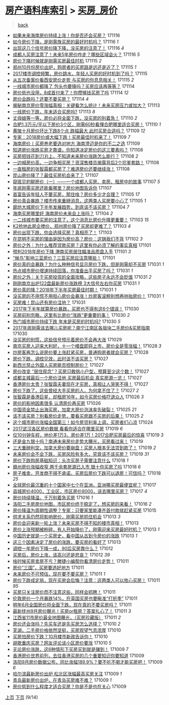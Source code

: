 [房产语料库索引](../../README.md)  > [买房_房价](买房_房价.md)
====
> [back](../README.md)

- [如果未来海南房价持续上涨！你是否还会买房？](http://jkwz.applinzi.com/ittc/7036562044445262865.html#%E5%A6%82%E6%9E%9C%E6%9C%AA%E6%9D%A5%E6%B5%B7%E5%8D%97%E6%88%BF%E4%BB%B7%E6%8C%81%E7%BB%AD%E4%B8%8A%E6%B6%A8%EF%BC%81%E4%BD%A0%E6%98%AF%E5%90%A6%E8%BF%98%E4%BC%9A%E4%B9%B0%E6%88%BF%EF%BC%9F) 171116  
- [如今房价下降，是刚需族买房的最好时机吗？](http://jkwz.applinzi.com/ittc/7036541884023964688.html#%E5%A6%82%E4%BB%8A%E6%88%BF%E4%BB%B7%E4%B8%8B%E9%99%8D%EF%BC%8C%E6%98%AF%E5%88%9A%E9%9C%80%E6%97%8F%E4%B9%B0%E6%88%BF%E7%9A%84%E6%9C%80%E5%A5%BD%E6%97%B6%E6%9C%BA%E5%90%97%EF%BC%9F) 171116 *1* 
- [出现这几个信号房价降下降，没买房的注意了！](http://jkwz.applinzi.com/ittc/7036497951877235729.html#%E5%87%BA%E7%8E%B0%E8%BF%99%E5%87%A0%E4%B8%AA%E4%BF%A1%E5%8F%B7%E6%88%BF%E4%BB%B7%E9%99%8D%E4%B8%8B%E9%99%8D%EF%BC%8C%E6%B2%A1%E4%B9%B0%E6%88%BF%E7%9A%84%E6%B3%A8%E6%84%8F%E4%BA%86%EF%BC%81) 171116 *4* 
- [成都人买房注意了！未来5年房价咋走？哪些区域会火？](http://jkwz.applinzi.com/ittc/7036491232258294800.html#%E6%88%90%E9%83%BD%E4%BA%BA%E4%B9%B0%E6%88%BF%E6%B3%A8%E6%84%8F%E4%BA%86%EF%BC%81%E6%9C%AA%E6%9D%A55%E5%B9%B4%E6%88%BF%E4%BB%B7%E5%92%8B%E8%B5%B0%EF%BC%9F%E5%93%AA%E4%BA%9B%E5%8C%BA%E5%9F%9F%E4%BC%9A%E7%81%AB%EF%BC%9F) 171116 *5* 
- [房价下降时候就是刚需买房最佳时机](http://jkwz.applinzi.com/ittc/7036304080127919120.html#%E6%88%BF%E4%BB%B7%E4%B8%8B%E9%99%8D%E6%97%B6%E5%80%99%E5%B0%B1%E6%98%AF%E5%88%9A%E9%9C%80%E4%B9%B0%E6%88%BF%E6%9C%80%E4%BD%B3%E6%97%B6%E6%9C%BA) 171115 *2* 
- [郑州10月份房价出炉，购房者的买房路是远还是近了？](http://jkwz.applinzi.com/ittc/7036212534053438481.html#%E9%83%91%E5%B7%9E10%E6%9C%88%E4%BB%BD%E6%88%BF%E4%BB%B7%E5%87%BA%E7%82%89%EF%BC%8C%E8%B4%AD%E6%88%BF%E8%80%85%E7%9A%84%E4%B9%B0%E6%88%BF%E8%B7%AF%E6%98%AF%E8%BF%9C%E8%BF%98%E6%98%AF%E8%BF%91%E4%BA%86%EF%BC%9F) 171115 *1* 
- [2017楼市调控频繁，房价跳水，年轻人买房的好时机到了吗？](http://jkwz.applinzi.com/ittc/7036118870933390352.html#2017%E6%A5%BC%E5%B8%82%E8%B0%83%E6%8E%A7%E9%A2%91%E7%B9%81%EF%BC%8C%E6%88%BF%E4%BB%B7%E8%B7%B3%E6%B0%B4%EF%BC%8C%E5%B9%B4%E8%BD%BB%E4%BA%BA%E4%B9%B0%E6%88%BF%E7%9A%84%E5%A5%BD%E6%97%B6%E6%9C%BA%E5%88%B0%E4%BA%86%E5%90%97%EF%BC%9F) 171115  
- [从五次备案价看西安房价走势 与买房的你息息相关！](http://jkwz.applinzi.com/ittc/7035953655914693649.html#%E4%BB%8E%E4%BA%94%E6%AC%A1%E5%A4%87%E6%A1%88%E4%BB%B7%E7%9C%8B%E8%A5%BF%E5%AE%89%E6%88%BF%E4%BB%B7%E8%B5%B0%E5%8A%BF+%E4%B8%8E%E4%B9%B0%E6%88%BF%E7%9A%84%E4%BD%A0%E6%81%AF%E6%81%AF%E7%9B%B8%E5%85%B3%EF%BC%81) 171115 *2* 
- [一线城市房价都降了 包头也要降吗？买房应该再等等？](http://jkwz.applinzi.com/ittc/7035845706760324112.html#%E4%B8%80%E7%BA%BF%E5%9F%8E%E5%B8%82%E6%88%BF%E4%BB%B7%E9%83%BD%E9%99%8D%E4%BA%86+%E5%8C%85%E5%A4%B4%E4%B9%9F%E8%A6%81%E9%99%8D%E5%90%97%EF%BC%9F%E4%B9%B0%E6%88%BF%E5%BA%94%E8%AF%A5%E5%86%8D%E7%AD%89%E7%AD%89%EF%BC%9F) 171114  
- [房价低也没用，8成首付来了！你攒够钱买房了吗](http://jkwz.applinzi.com/ittc/7035772956549055505.html#%E6%88%BF%E4%BB%B7%E4%BD%8E%E4%B9%9F%E6%B2%A1%E7%94%A8%EF%BC%8C8%E6%88%90%E9%A6%96%E4%BB%98%E6%9D%A5%E4%BA%86%EF%BC%81%E4%BD%A0%E6%94%92%E5%A4%9F%E9%92%B1%E4%B9%B0%E6%88%BF%E4%BA%86%E5%90%97) 171114 *12* 
- [房价会跌吗？还要不要买房？](http://jkwz.applinzi.com/ittc/7035764716478137361.html#%E6%88%BF%E4%BB%B7%E4%BC%9A%E8%B7%8C%E5%90%97%EF%BC%9F%E8%BF%98%E8%A6%81%E4%B8%8D%E8%A6%81%E4%B9%B0%E6%88%BF%EF%BC%9F) 171114 *4* 
- [揭秘南京房价零涨幅真相：关键看怎么统计！未来买房压力或加大？](http://jkwz.applinzi.com/ittc/7035464644892820497.html#%E6%8F%AD%E7%A7%98%E5%8D%97%E4%BA%AC%E6%88%BF%E4%BB%B7%E9%9B%B6%E6%B6%A8%E5%B9%85%E7%9C%9F%E7%9B%B8%EF%BC%9A%E5%85%B3%E9%94%AE%E7%9C%8B%E6%80%8E%E4%B9%88%E7%BB%9F%E8%AE%A1%EF%BC%81%E6%9C%AA%E6%9D%A5%E4%B9%B0%E6%88%BF%E5%8E%8B%E5%8A%9B%E6%88%96%E5%8A%A0%E5%A4%A7%EF%BC%9F) 171113  
- [一线房价下跌，年末适合买房吗?](http://jkwz.applinzi.com/ittc/7035395576424825873.html#%E4%B8%80%E7%BA%BF%E6%88%BF%E4%BB%B7%E4%B8%8B%E8%B7%8C%EF%BC%8C%E5%B9%B4%E6%9C%AB%E9%80%82%E5%90%88%E4%B9%B0%E6%88%BF%E5%90%97%3F) 171113 *8* 
- [丈母娘等一等，房价必将全面下跌，没买房的别着急！](http://jkwz.applinzi.com/ittc/7034361605977015313.html#%E4%B8%88%E6%AF%8D%E5%A8%98%E7%AD%89%E4%B8%80%E7%AD%89%EF%BC%8C%E6%88%BF%E4%BB%B7%E5%BF%85%E5%B0%86%E5%85%A8%E9%9D%A2%E4%B8%8B%E8%B7%8C%EF%BC%8C%E6%B2%A1%E4%B9%B0%E6%88%BF%E7%9A%84%E5%88%AB%E7%9D%80%E6%80%A5%EF%BC%81) 171110 *2* 
- [合肥1.3万元/平以下房价3个区，刚需60秒看懂合肥哪里适合买房！](http://jkwz.applinzi.com/ittc/7034318151708312593.html#%E5%90%88%E8%82%A51.3%E4%B8%87%E5%85%83%2F%E5%B9%B3%E4%BB%A5%E4%B8%8B%E6%88%BF%E4%BB%B73%E4%B8%AA%E5%8C%BA%EF%BC%8C%E5%88%9A%E9%9C%8060%E7%A7%92%E7%9C%8B%E6%87%82%E5%90%88%E8%82%A5%E5%93%AA%E9%87%8C%E9%80%82%E5%90%88%E4%B9%B0%E6%88%BF%EF%BC%81) 171110 *1* 
- [黄陂十月房价环比下跌8个点 跌幅最大 此时买房合适吗？](http://jkwz.applinzi.com/ittc/7033976402372723728.html#%E9%BB%84%E9%99%82%E5%8D%81%E6%9C%88%E6%88%BF%E4%BB%B7%E7%8E%AF%E6%AF%94%E4%B8%8B%E8%B7%8C8%E4%B8%AA%E7%82%B9+%E8%B7%8C%E5%B9%85%E6%9C%80%E5%A4%A7+%E6%AD%A4%E6%97%B6%E4%B9%B0%E6%88%BF%E5%90%88%E9%80%82%E5%90%97%EF%BC%9F) 171109 *12* 
- [专家：2018房价或大幅下跌！买房最佳时机来了！](http://jkwz.applinzi.com/ittc/7033894964491191312.html#%E4%B8%93%E5%AE%B6%EF%BC%9A2018%E6%88%BF%E4%BB%B7%E6%88%96%E5%A4%A7%E5%B9%85%E4%B8%8B%E8%B7%8C%EF%BC%81%E4%B9%B0%E6%88%BF%E6%9C%80%E4%BD%B3%E6%97%B6%E6%9C%BA%E6%9D%A5%E4%BA%86%EF%BC%81) 171109 *7* 
- [海南房价丨买房养老要选对地方 海南澄迈是你的不二之选](http://jkwz.applinzi.com/ittc/7033868891070137360.html#%E6%B5%B7%E5%8D%97%E6%88%BF%E4%BB%B7%E4%B8%A8%E4%B9%B0%E6%88%BF%E5%85%BB%E8%80%81%E8%A6%81%E9%80%89%E5%AF%B9%E5%9C%B0%E6%96%B9+%E6%B5%B7%E5%8D%97%E6%BE%84%E8%BF%88%E6%98%AF%E4%BD%A0%E7%9A%84%E4%B8%8D%E4%BA%8C%E4%B9%8B%E9%80%89) 171109  
- [知道房价涨跌买房才靠谱，你知道决定房价的这三要素吗？](http://jkwz.applinzi.com/ittc/7033676843255858192.html#%E7%9F%A5%E9%81%93%E6%88%BF%E4%BB%B7%E6%B6%A8%E8%B7%8C%E4%B9%B0%E6%88%BF%E6%89%8D%E9%9D%A0%E8%B0%B1%EF%BC%8C%E4%BD%A0%E7%9F%A5%E9%81%93%E5%86%B3%E5%AE%9A%E6%88%BF%E4%BB%B7%E7%9A%84%E8%BF%99%E4%B8%89%E8%A6%81%E7%B4%A0%E5%90%97%EF%BC%9F) 171108  
- [买房把钱花到刀刃上，不知道未来房价涨跌怎么能行？](http://jkwz.applinzi.com/ittc/7033676843385881617.html#%E4%B9%B0%E6%88%BF%E6%8A%8A%E9%92%B1%E8%8A%B1%E5%88%B0%E5%88%80%E5%88%83%E4%B8%8A%EF%BC%8C%E4%B8%8D%E7%9F%A5%E9%81%93%E6%9C%AA%E6%9D%A5%E6%88%BF%E4%BB%B7%E6%B6%A8%E8%B7%8C%E6%80%8E%E4%B9%88%E8%83%BD%E8%A1%8C%EF%BC%9F) 171108 *2* 
- [一边喊房价高，一边争相买房？资深售楼员揭露背后2个坑爹套路！](http://jkwz.applinzi.com/ittc/7033519335170114577.html#%E4%B8%80%E8%BE%B9%E5%96%8A%E6%88%BF%E4%BB%B7%E9%AB%98%EF%BC%8C%E4%B8%80%E8%BE%B9%E4%BA%89%E7%9B%B8%E4%B9%B0%E6%88%BF%EF%BC%9F%E8%B5%84%E6%B7%B1%E5%94%AE%E6%A5%BC%E5%91%98%E6%8F%AD%E9%9C%B2%E8%83%8C%E5%90%8E2%E4%B8%AA%E5%9D%91%E7%88%B9%E5%A5%97%E8%B7%AF%EF%BC%81) 171108  
- [一直租房的张智霖都买房了？难道房价还要继续涨！](http://jkwz.applinzi.com/ittc/7030624552181302288.html#%E4%B8%80%E7%9B%B4%E7%A7%9F%E6%88%BF%E7%9A%84%E5%BC%A0%E6%99%BA%E9%9C%96%E9%83%BD%E4%B9%B0%E6%88%BF%E4%BA%86%EF%BC%9F%E9%9A%BE%E9%81%93%E6%88%BF%E4%BB%B7%E8%BF%98%E8%A6%81%E7%BB%A7%E7%BB%AD%E6%B6%A8%EF%BC%81) 171108  
- [昆山房价降了？最佳买房机会来了？](http://jkwz.applinzi.com/ittc/7033329961929278481.html#%E6%98%86%E5%B1%B1%E6%88%BF%E4%BB%B7%E9%99%8D%E4%BA%86%EF%BC%9F%E6%9C%80%E4%BD%B3%E4%B9%B0%E6%88%BF%E6%9C%BA%E4%BC%9A%E6%9D%A5%E4%BA%86%EF%BC%9F) 171107  
- [窥斑见豹聊房价（一）——一个成都人买房、卖房、租房中的故事](http://jkwz.applinzi.com/ittc/7033245982404379664.html#%E7%AA%A5%E6%96%91%E8%A7%81%E8%B1%B9%E8%81%8A%E6%88%BF%E4%BB%B7%EF%BC%88%E4%B8%80%EF%BC%89%E2%80%94%E2%80%94%E4%B8%80%E4%B8%AA%E6%88%90%E9%83%BD%E4%BA%BA%E4%B9%B0%E6%88%BF%E3%80%81%E5%8D%96%E6%88%BF%E3%80%81%E7%A7%9F%E6%88%BF%E4%B8%AD%E7%9A%84%E6%95%85%E4%BA%8B) 171107 *5* 
- [年底刚需买房还能看哪里？房价地图告诉你](http://jkwz.applinzi.com/ittc/7033230653460579344.html#%E5%B9%B4%E5%BA%95%E5%88%9A%E9%9C%80%E4%B9%B0%E6%88%BF%E8%BF%98%E8%83%BD%E7%9C%8B%E5%93%AA%E9%87%8C%EF%BC%9F%E6%88%BF%E4%BB%B7%E5%9C%B0%E5%9B%BE%E5%91%8A%E8%AF%89%E4%BD%A0) 171107  
- [首富告诉年轻人不要买房，那住啥？房价多少才合理？](http://jkwz.applinzi.com/ittc/7032497205225718800.html#%E9%A6%96%E5%AF%8C%E5%91%8A%E8%AF%89%E5%B9%B4%E8%BD%BB%E4%BA%BA%E4%B8%8D%E8%A6%81%E4%B9%B0%E6%88%BF%EF%BC%8C%E9%82%A3%E4%BD%8F%E5%95%A5%EF%BC%9F%E6%88%BF%E4%BB%B7%E5%A4%9A%E5%B0%91%E6%89%8D%E5%90%88%E7%90%86%EF%BC%9F) 171105 *17* 
- [房价真会暴跌？楼市传来重磅消息，这两类人买房要小心了](http://jkwz.applinzi.com/ittc/7032430206827103249.html#%E6%88%BF%E4%BB%B7%E7%9C%9F%E4%BC%9A%E6%9A%B4%E8%B7%8C%EF%BC%9F%E6%A5%BC%E5%B8%82%E4%BC%A0%E6%9D%A5%E9%87%8D%E7%A3%85%E6%B6%88%E6%81%AF%EF%BC%8C%E8%BF%99%E4%B8%A4%E7%B1%BB%E4%BA%BA%E4%B9%B0%E6%88%BF%E8%A6%81%E5%B0%8F%E5%BF%83%E4%BA%86) 171105 *1* 
- [廊坊大城房价下半年发展趋势，到底该不该买房？](http://jkwz.applinzi.com/ittc/7032219348364690449.html#%E5%BB%8A%E5%9D%8A%E5%A4%A7%E5%9F%8E%E6%88%BF%E4%BB%B7%E4%B8%8B%E5%8D%8A%E5%B9%B4%E5%8F%91%E5%B1%95%E8%B6%8B%E5%8A%BF%EF%BC%8C%E5%88%B0%E5%BA%95%E8%AF%A5%E4%B8%8D%E8%AF%A5%E4%B9%B0%E6%88%BF%EF%BC%9F) 171104 *7* 
- [海南买房哪里好 海南房价未来会上涨吗？](http://jkwz.applinzi.com/ittc/7032143845444289553.html#%E6%B5%B7%E5%8D%97%E4%B9%B0%E6%88%BF%E5%93%AA%E9%87%8C%E5%A5%BD+%E6%B5%B7%E5%8D%97%E6%88%BF%E4%BB%B7%E6%9C%AA%E6%9D%A5%E4%BC%9A%E4%B8%8A%E6%B6%A8%E5%90%97%EF%BC%9F) 171104 *2* 
- [一二线城市要买房的注意了，这个消息比房价升降更重要！](http://jkwz.applinzi.com/ittc/7031841899026056209.html#%E4%B8%80%E4%BA%8C%E7%BA%BF%E5%9F%8E%E5%B8%82%E8%A6%81%E4%B9%B0%E6%88%BF%E7%9A%84%E6%B3%A8%E6%84%8F%E4%BA%86%EF%BC%8C%E8%BF%99%E4%B8%AA%E6%B6%88%E6%81%AF%E6%AF%94%E6%88%BF%E4%BB%B7%E5%8D%87%E9%99%8D%E6%9B%B4%E9%87%8D%E8%A6%81%EF%BC%81) 171103 *15* 
- [K2抢地此房企搅价，郑州房价降了买房却更难了？](http://jkwz.applinzi.com/ittc/7031828735857263632.html#K2%E6%8A%A2%E5%9C%B0%E6%AD%A4%E6%88%BF%E4%BC%81%E6%90%85%E4%BB%B7%EF%BC%8C%E9%83%91%E5%B7%9E%E6%88%BF%E4%BB%B7%E9%99%8D%E4%BA%86%E4%B9%B0%E6%88%BF%E5%8D%B4%E6%9B%B4%E9%9A%BE%E4%BA%86%EF%BC%9F) 171103 *4* 
- [房价出现下跌，你会选择买房？真相亮了！](http://jkwz.applinzi.com/ittc/7031781210953614352.html#%E6%88%BF%E4%BB%B7%E5%87%BA%E7%8E%B0%E4%B8%8B%E8%B7%8C%EF%BC%8C%E4%BD%A0%E4%BC%9A%E9%80%89%E6%8B%A9%E4%B9%B0%E6%88%BF%EF%BC%9F%E7%9C%9F%E7%9B%B8%E4%BA%AE%E4%BA%86%EF%BC%81) 171103  
- [在昆明不买房的理由是因为房价高？房价：这锅我们不背](http://jkwz.applinzi.com/ittc/7031346170750845968.html#%E5%9C%A8%E6%98%86%E6%98%8E%E4%B8%8D%E4%B9%B0%E6%88%BF%E7%9A%84%E7%90%86%E7%94%B1%E6%98%AF%E5%9B%A0%E4%B8%BA%E6%88%BF%E4%BB%B7%E9%AB%98%EF%BC%9F%E6%88%BF%E4%BB%B7%EF%BC%9A%E8%BF%99%E9%94%85%E6%88%91%E4%BB%AC%E4%B8%8D%E8%83%8C) 171102 *3* 
- [房价之外｜为什么推荐贷款买房？这里有你必须了解的事实真相](http://jkwz.applinzi.com/ittc/7031007516085978129.html#%E6%88%BF%E4%BB%B7%E4%B9%8B%E5%A4%96%EF%BD%9C%E4%B8%BA%E4%BB%80%E4%B9%88%E6%8E%A8%E8%8D%90%E8%B4%B7%E6%AC%BE%E4%B9%B0%E6%88%BF%EF%BC%9F%E8%BF%99%E9%87%8C%E6%9C%89%E4%BD%A0%E5%BF%85%E9%A1%BB%E4%BA%86%E8%A7%A3%E7%9A%84%E4%BA%8B%E5%AE%9E%E7%9C%9F%E7%9B%B8) 171101  
- [预判2018年房价下降 渭南买房居住瞄准品质盘入手](http://jkwz.applinzi.com/ittc/7030967277736952849.html#%E9%A2%84%E5%88%A42018%E5%B9%B4%E6%88%BF%E4%BB%B7%E4%B8%8B%E9%99%8D+%E6%B8%AD%E5%8D%97%E4%B9%B0%E6%88%BF%E5%B1%85%E4%BD%8F%E7%9E%84%E5%87%86%E5%93%81%E8%B4%A8%E7%9B%98%E5%85%A5%E6%89%8B) 171101 *3* 
- [“候鸟”影响三亚房价？三亚买房应注意哪些！](http://jkwz.applinzi.com/ittc/7030946150046237712.html#%E2%80%9C%E5%80%99%E9%B8%9F%E2%80%9D%E5%BD%B1%E5%93%8D%E4%B8%89%E4%BA%9A%E6%88%BF%E4%BB%B7%EF%BC%9F%E4%B8%89%E4%BA%9A%E4%B9%B0%E6%88%BF%E5%BA%94%E6%B3%A8%E6%84%8F%E5%93%AA%E4%BA%9B%EF%BC%81) 171101  
- [房价真的会暴跌？为什么种种信号显示房价下跌，但是刚需却不买房](http://jkwz.applinzi.com/ittc/7030658979359884305.html#%E6%88%BF%E4%BB%B7%E7%9C%9F%E7%9A%84%E4%BC%9A%E6%9A%B4%E8%B7%8C%EF%BC%9F%E4%B8%BA%E4%BB%80%E4%B9%88%E7%A7%8D%E7%A7%8D%E4%BF%A1%E5%8F%B7%E6%98%BE%E7%A4%BA%E6%88%BF%E4%BB%B7%E4%B8%8B%E8%B7%8C%EF%BC%8C%E4%BD%86%E6%98%AF%E5%88%9A%E9%9C%80%E5%8D%B4%E4%B8%8D%E4%B9%B0%E6%88%BF) 171031 *1* 
- [热点城市房价增速持续回落，你准备出手买房了吗？](http://jkwz.applinzi.com/ittc/7030638983934116881.html#%E7%83%AD%E7%82%B9%E5%9F%8E%E5%B8%82%E6%88%BF%E4%BB%B7%E5%A2%9E%E9%80%9F%E6%8C%81%E7%BB%AD%E5%9B%9E%E8%90%BD%EF%BC%8C%E4%BD%A0%E5%87%86%E5%A4%87%E5%87%BA%E6%89%8B%E4%B9%B0%E6%88%BF%E4%BA%86%E5%90%97%EF%BC%9F) 171031 *1* 
- [房价之外｜关于买房投资的全面攻略，这些房子永远不会贬值](http://jkwz.applinzi.com/ittc/7030631156817593360.html#%E6%88%BF%E4%BB%B7%E4%B9%8B%E5%A4%96%EF%BD%9C%E5%85%B3%E4%BA%8E%E4%B9%B0%E6%88%BF%E6%8A%95%E8%B5%84%E7%9A%84%E5%85%A8%E9%9D%A2%E6%94%BB%E7%95%A5%EF%BC%8C%E8%BF%99%E4%BA%9B%E6%88%BF%E5%AD%90%E6%B0%B8%E8%BF%9C%E4%B8%8D%E4%BC%9A%E8%B4%AC%E5%80%BC) 171031 *2* 
- [刚刚南京出炉122盘最新房价涨跌榜 3大信号左右你买房](http://jkwz.applinzi.com/ittc/7030627173629690897.html#%E5%88%9A%E5%88%9A%E5%8D%97%E4%BA%AC%E5%87%BA%E7%82%89122%E7%9B%98%E6%9C%80%E6%96%B0%E6%88%BF%E4%BB%B7%E6%B6%A8%E8%B7%8C%E6%A6%9C+3%E5%A4%A7%E4%BF%A1%E5%8F%B7%E5%B7%A6%E5%8F%B3%E4%BD%A0%E4%B9%B0%E6%88%BF) 171031 *1* 
- [房价真的降？2018年下半年买房最佳时期！](http://jkwz.applinzi.com/ittc/7030615774274782225.html#%E6%88%BF%E4%BB%B7%E7%9C%9F%E7%9A%84%E9%99%8D%EF%BC%9F2018%E5%B9%B4%E4%B8%8B%E5%8D%8A%E5%B9%B4%E4%B9%B0%E6%88%BF%E6%9C%80%E4%BD%B3%E6%97%B6%E6%9C%9F%EF%BC%81) 171031 *1* 
- [没买房的不用慌不用担心房价会暴涨！炒房客滚粗别想再哄抬房价！](http://jkwz.applinzi.com/ittc/7030524612016866321.html#%E6%B2%A1%E4%B9%B0%E6%88%BF%E7%9A%84%E4%B8%8D%E7%94%A8%E6%85%8C%E4%B8%8D%E7%94%A8%E6%8B%85%E5%BF%83%E6%88%BF%E4%BB%B7%E4%BC%9A%E6%9A%B4%E6%B6%A8%EF%BC%81%E7%82%92%E6%88%BF%E5%AE%A2%E6%BB%9A%E7%B2%97%E5%88%AB%E6%83%B3%E5%86%8D%E5%93%84%E6%8A%AC%E6%88%BF%E4%BB%B7%EF%BC%81) 171031 *1* 
- [买房难！昆山还有房价洼地？](http://jkwz.applinzi.com/ittc/7030493923791864848.html#%E4%B9%B0%E6%88%BF%E9%9A%BE%EF%BC%81%E6%98%86%E5%B1%B1%E8%BF%98%E6%9C%89%E6%88%BF%E4%BB%B7%E6%B4%BC%E5%9C%B0%EF%BC%9F) 171031  
- [2017年下半年就算房价暴跌，买房也不得有这6个错误！](http://jkwz.applinzi.com/ittc/7030317655213474832.html#2017%E5%B9%B4%E4%B8%8B%E5%8D%8A%E5%B9%B4%E5%B0%B1%E7%AE%97%E6%88%BF%E4%BB%B7%E6%9A%B4%E8%B7%8C%EF%BC%8C%E4%B9%B0%E6%88%BF%E4%B9%9F%E4%B8%8D%E5%BE%97%E6%9C%89%E8%BF%996%E4%B8%AA%E9%94%99%E8%AF%AF%EF%BC%81) 171030  
- [买房前别忽略，这里有比房价“涨跌”更重要的事！](http://jkwz.applinzi.com/ittc/7030227895660839953.html#%E4%B9%B0%E6%88%BF%E5%89%8D%E5%88%AB%E5%BF%BD%E7%95%A5%EF%BC%8C%E8%BF%99%E9%87%8C%E6%9C%89%E6%AF%94%E6%88%BF%E4%BB%B7%E2%80%9C%E6%B6%A8%E8%B7%8C%E2%80%9D%E6%9B%B4%E9%87%8D%E8%A6%81%E7%9A%84%E4%BA%8B%EF%BC%81) 171030 *2* 
- [热门城市房价持续下跌 年末是买房的时机吗?](http://jkwz.applinzi.com/ittc/7030202420037157904.html#%E7%83%AD%E9%97%A8%E5%9F%8E%E5%B8%82%E6%88%BF%E4%BB%B7%E6%8C%81%E7%BB%AD%E4%B8%8B%E8%B7%8C+%E5%B9%B4%E6%9C%AB%E6%98%AF%E4%B9%B0%E6%88%BF%E7%9A%84%E6%97%B6%E6%9C%BA%E5%90%97%3F) 171030 *5* 
- [2017年底刚需该去哪儿买房呢？南宁江南区各版块二手房价&amp;买房指南](http://jkwz.applinzi.com/ittc/7030178435983475728.html#2017%E5%B9%B4%E5%BA%95%E5%88%9A%E9%9C%80%E8%AF%A5%E5%8E%BB%E5%93%AA%E5%84%BF%E4%B9%B0%E6%88%BF%E5%91%A2%EF%BC%9F%E5%8D%97%E5%AE%81%E6%B1%9F%E5%8D%97%E5%8C%BA%E5%90%84%E7%89%88%E5%9D%97%E4%BA%8C%E6%89%8B%E6%88%BF%E4%BB%B7%26amp%3B%E4%B9%B0%E6%88%BF%E6%8C%87%E5%8D%97) 171030  
- [没买房的别慌，这些信号预示着房价不会再大涨](http://jkwz.applinzi.com/ittc/7029909019018396688.html#%E6%B2%A1%E4%B9%B0%E6%88%BF%E7%9A%84%E5%88%AB%E6%85%8C%EF%BC%8C%E8%BF%99%E4%BA%9B%E4%BF%A1%E5%8F%B7%E9%A2%84%E7%A4%BA%E7%9D%80%E6%88%BF%E4%BB%B7%E4%B8%8D%E4%BC%9A%E5%86%8D%E5%A4%A7%E6%B6%A8) 171029  
- [南京买房人迎来大利好，十一个楼盘即将上市，房价全是零涨幅！](http://jkwz.applinzi.com/ittc/7029179431921386513.html#%E5%8D%97%E4%BA%AC%E4%B9%B0%E6%88%BF%E4%BA%BA%E8%BF%8E%E6%9D%A5%E5%A4%A7%E5%88%A9%E5%A5%BD%EF%BC%8C%E5%8D%81%E4%B8%80%E4%B8%AA%E6%A5%BC%E7%9B%98%E5%8D%B3%E5%B0%86%E4%B8%8A%E5%B8%82%EF%BC%8C%E6%88%BF%E4%BB%B7%E5%85%A8%E6%98%AF%E9%9B%B6%E6%B6%A8%E5%B9%85%EF%BC%81) 171028 *3* 
- [炒房客再怎么说房价要上涨赶紧买房，普通购房者就会买房？](http://jkwz.applinzi.com/ittc/7029458470816973840.html#%E7%82%92%E6%88%BF%E5%AE%A2%E5%86%8D%E6%80%8E%E4%B9%88%E8%AF%B4%E6%88%BF%E4%BB%B7%E8%A6%81%E4%B8%8A%E6%B6%A8%E8%B5%B6%E7%B4%A7%E4%B9%B0%E6%88%BF%EF%BC%8C%E6%99%AE%E9%80%9A%E8%B4%AD%E6%88%BF%E8%80%85%E5%B0%B1%E4%BC%9A%E4%B9%B0%E6%88%BF%EF%BC%9F) 171028  
- [房价下跌，调控见效，此时该不该买房？](http://jkwz.applinzi.com/ittc/7027038985455666192.html#%E6%88%BF%E4%BB%B7%E4%B8%8B%E8%B7%8C%EF%BC%8C%E8%B0%83%E6%8E%A7%E8%A7%81%E6%95%88%EF%BC%8C%E6%AD%A4%E6%97%B6%E8%AF%A5%E4%B8%8D%E8%AF%A5%E4%B9%B0%E6%88%BF%EF%BC%9F) 171027  
- [新西兰禁止外国人买房能否控制房价？](http://jkwz.applinzi.com/ittc/7029088401263952913.html#%E6%96%B0%E8%A5%BF%E5%85%B0%E7%A6%81%E6%AD%A2%E5%A4%96%E5%9B%BD%E4%BA%BA%E4%B9%B0%E6%88%BF%E8%83%BD%E5%90%A6%E6%8E%A7%E5%88%B6%E6%88%BF%E4%BB%B7%EF%BC%9F) 171027  
- [房价改变 “居住观念”？买房只敢挑小户型，预算至少这个数！](http://jkwz.applinzi.com/ittc/7029086522228343825.html#%E6%88%BF%E4%BB%B7%E6%94%B9%E5%8F%98+%E2%80%9C%E5%B1%85%E4%BD%8F%E8%A7%82%E5%BF%B5%E2%80%9D%EF%BC%9F%E4%B9%B0%E6%88%BF%E5%8F%AA%E6%95%A2%E6%8C%91%E5%B0%8F%E6%88%B7%E5%9E%8B%EF%BC%8C%E9%A2%84%E7%AE%97%E8%87%B3%E5%B0%91%E8%BF%99%E4%B8%AA%E6%95%B0%EF%BC%81) 171027  
- [成都主城最后一个房价洼地 买房最后机会 真实房源一览！](http://jkwz.applinzi.com/ittc/7029086085660017681.html#%E6%88%90%E9%83%BD%E4%B8%BB%E5%9F%8E%E6%9C%80%E5%90%8E%E4%B8%80%E4%B8%AA%E6%88%BF%E4%BB%B7%E6%B4%BC%E5%9C%B0+%E4%B9%B0%E6%88%BF%E6%9C%80%E5%90%8E%E6%9C%BA%E4%BC%9A+%E7%9C%9F%E5%AE%9E%E6%88%BF%E6%BA%90%E4%B8%80%E8%A7%88%EF%BC%81) 171027  
- [香港房价太贵？张智霖夫妻现在才买房，真相让人哭笑不得！](http://jkwz.applinzi.com/ittc/7028835743705859088.html#%E9%A6%99%E6%B8%AF%E6%88%BF%E4%BB%B7%E5%A4%AA%E8%B4%B5%EF%BC%9F%E5%BC%A0%E6%99%BA%E9%9C%96%E5%A4%AB%E5%A6%BB%E7%8E%B0%E5%9C%A8%E6%89%8D%E4%B9%B0%E6%88%BF%EF%BC%8C%E7%9C%9F%E7%9B%B8%E8%AE%A9%E4%BA%BA%E5%93%AD%E7%AC%91%E4%B8%8D%E5%BE%97%EF%BC%81) 171027  
- [房价下跌了，这些曾经大手买房的人，为何拿不住了？](http://jkwz.applinzi.com/ittc/7029029074247353360.html#%E6%88%BF%E4%BB%B7%E4%B8%8B%E8%B7%8C%E4%BA%86%EF%BC%8C%E8%BF%99%E4%BA%9B%E6%9B%BE%E7%BB%8F%E5%A4%A7%E6%89%8B%E4%B9%B0%E6%88%BF%E7%9A%84%E4%BA%BA%EF%BC%8C%E4%B8%BA%E4%BD%95%E6%8B%BF%E4%B8%8D%E4%BD%8F%E4%BA%86%EF%BC%9F) 171027 *2* 
- [张智霖是香港巨星，却租房16年，如今买房价格吓退众人](http://jkwz.applinzi.com/ittc/7028838147276932112.html#%E5%BC%A0%E6%99%BA%E9%9C%96%E6%98%AF%E9%A6%99%E6%B8%AF%E5%B7%A8%E6%98%9F%EF%BC%8C%E5%8D%B4%E7%A7%9F%E6%88%BF16%E5%B9%B4%EF%BC%8C%E5%A6%82%E4%BB%8A%E4%B9%B0%E6%88%BF%E4%BB%B7%E6%A0%BC%E5%90%93%E9%80%80%E4%BC%97%E4%BA%BA) 171026 *3* 
- [房价的影响因素很多 认清房价再买房](http://jkwz.applinzi.com/ittc/7028677009721541648.html#%E6%88%BF%E4%BB%B7%E7%9A%84%E5%BD%B1%E5%93%8D%E5%9B%A0%E7%B4%A0%E5%BE%88%E5%A4%9A+%E8%AE%A4%E6%B8%85%E6%88%BF%E4%BB%B7%E5%86%8D%E4%B9%B0%E6%88%BF) 171026  
- [中国资金禁止出海买房，加拿大房价泡沫率先破裂！](http://jkwz.applinzi.com/ittc/7028477374688134160.html#%E4%B8%AD%E5%9B%BD%E8%B5%84%E9%87%91%E7%A6%81%E6%AD%A2%E5%87%BA%E6%B5%B7%E4%B9%B0%E6%88%BF%EF%BC%8C%E5%8A%A0%E6%8B%BF%E5%A4%A7%E6%88%BF%E4%BB%B7%E6%B3%A1%E6%B2%AB%E7%8E%87%E5%85%88%E7%A0%B4%E8%A3%82%EF%BC%81) 171025 *21* 
- [该不该买房？别看房价走势，要看买房跟不买房的后果！](http://jkwz.applinzi.com/ittc/7028396985349047313.html#%E8%AF%A5%E4%B8%8D%E8%AF%A5%E4%B9%B0%E6%88%BF%EF%BC%9F%E5%88%AB%E7%9C%8B%E6%88%BF%E4%BB%B7%E8%B5%B0%E5%8A%BF%EF%BC%8C%E8%A6%81%E7%9C%8B%E4%B9%B0%E6%88%BF%E8%B7%9F%E4%B8%8D%E4%B9%B0%E6%88%BF%E7%9A%84%E5%90%8E%E6%9E%9C%EF%BC%81) 171025 *2* 
- [这个城市房价涨幅全国第三！如今房贷利率上调，买房者们心凉](http://jkwz.applinzi.com/ittc/7028065120100549649.html#%E8%BF%99%E4%B8%AA%E5%9F%8E%E5%B8%82%E6%88%BF%E4%BB%B7%E6%B6%A8%E5%B9%85%E5%85%A8%E5%9B%BD%E7%AC%AC%E4%B8%89%EF%BC%81%E5%A6%82%E4%BB%8A%E6%88%BF%E8%B4%B7%E5%88%A9%E7%8E%87%E4%B8%8A%E8%B0%83%EF%BC%8C%E4%B9%B0%E6%88%BF%E8%80%85%E4%BB%AC%E5%BF%83%E5%87%89) 171024  
- [2017武汉各区房价数据 看看你适合在哪里买房](http://jkwz.applinzi.com/ittc/7026261309887349777.html#2017%E6%AD%A6%E6%B1%89%E5%90%84%E5%8C%BA%E6%88%BF%E4%BB%B7%E6%95%B0%E6%8D%AE+%E7%9C%8B%E7%9C%8B%E4%BD%A0%E9%80%82%E5%90%88%E5%9C%A8%E5%93%AA%E9%87%8C%E4%B9%B0%E6%88%BF) 171019 *6* 
- [仅10分钟车程，地价差1万3，房价差1万！2017合肥买房最后的惊喜](http://jkwz.applinzi.com/ittc/7026257150475764752.html#%E4%BB%8510%E5%88%86%E9%92%9F%E8%BD%A6%E7%A8%8B%EF%BC%8C%E5%9C%B0%E4%BB%B7%E5%B7%AE1%E4%B8%873%EF%BC%8C%E6%88%BF%E4%BB%B7%E5%B7%AE1%E4%B8%87%EF%BC%812017%E5%90%88%E8%82%A5%E4%B9%B0%E6%88%BF%E6%9C%80%E5%90%8E%E7%9A%84%E6%83%8A%E5%96%9C) 171019 *3* 
- [还是金九银十吗？南通未来房价走势大曝光，买房看过来！](http://jkwz.applinzi.com/ittc/7026175818747872272.html#%E8%BF%98%E6%98%AF%E9%87%91%E4%B9%9D%E9%93%B6%E5%8D%81%E5%90%97%EF%BC%9F%E5%8D%97%E9%80%9A%E6%9C%AA%E6%9D%A5%E6%88%BF%E4%BB%B7%E8%B5%B0%E5%8A%BF%E5%A4%A7%E6%9B%9D%E5%85%89%EF%BC%8C%E4%B9%B0%E6%88%BF%E7%9C%8B%E8%BF%87%E6%9D%A5%EF%BC%81) 171019  
- [三大重磅利空，加拿大房价要崩盘！买房人根本无法贷到款了！](http://jkwz.applinzi.com/ittc/7026142545116136465.html#%E4%B8%89%E5%A4%A7%E9%87%8D%E7%A3%85%E5%88%A9%E7%A9%BA%EF%BC%8C%E5%8A%A0%E6%8B%BF%E5%A4%A7%E6%88%BF%E4%BB%B7%E8%A6%81%E5%B4%A9%E7%9B%98%EF%BC%81%E4%B9%B0%E6%88%BF%E4%BA%BA%E6%A0%B9%E6%9C%AC%E6%97%A0%E6%B3%95%E8%B4%B7%E5%88%B0%E6%AC%BE%E4%BA%86%EF%BC%81) 171019 *2* 
- [未来房价会不会下跌，买房风险有多大，究竟该不该买房？](http://jkwz.applinzi.com/ittc/7025773608511734800.html#%E6%9C%AA%E6%9D%A5%E6%88%BF%E4%BB%B7%E4%BC%9A%E4%B8%8D%E4%BC%9A%E4%B8%8B%E8%B7%8C%EF%BC%8C%E4%B9%B0%E6%88%BF%E9%A3%8E%E9%99%A9%E6%9C%89%E5%A4%9A%E5%A4%A7%EF%BC%8C%E7%A9%B6%E7%AB%9F%E8%AF%A5%E4%B8%8D%E8%AF%A5%E4%B9%B0%E6%88%BF%EF%BC%9F) 171019 *31* 
- [房价下跌购房基础知识：头次买房子需要注意什么](http://jkwz.applinzi.com/ittc/7025908240452420624.html#%E6%88%BF%E4%BB%B7%E4%B8%8B%E8%B7%8C%E8%B4%AD%E6%88%BF%E5%9F%BA%E7%A1%80%E7%9F%A5%E8%AF%86%EF%BC%9A%E5%A4%B4%E6%AC%A1%E4%B9%B0%E6%88%BF%E5%AD%90%E9%9C%80%E8%A6%81%E6%B3%A8%E6%84%8F%E4%BB%80%E4%B9%88) 171018 *1* 
- [赣州房价涨幅收窄 两千余套房源已入市 银十你买房了吗](http://jkwz.applinzi.com/ittc/7025717233509205008.html#%E8%B5%A3%E5%B7%9E%E6%88%BF%E4%BB%B7%E6%B6%A8%E5%B9%85%E6%94%B6%E7%AA%84+%E4%B8%A4%E5%8D%83%E4%BD%99%E5%A5%97%E6%88%BF%E6%BA%90%E5%B7%B2%E5%85%A5%E5%B8%82+%E9%93%B6%E5%8D%81%E4%BD%A0%E4%B9%B0%E6%88%BF%E4%BA%86%E5%90%97) 171018 *6* 
- [房子难卖，开发商不得不承诺，买房后房价下跌可以退房！可信吗？](http://jkwz.applinzi.com/ittc/7025335944763409425.html#%E6%88%BF%E5%AD%90%E9%9A%BE%E5%8D%96%EF%BC%8C%E5%BC%80%E5%8F%91%E5%95%86%E4%B8%8D%E5%BE%97%E4%B8%8D%E6%89%BF%E8%AF%BA%EF%BC%8C%E4%B9%B0%E6%88%BF%E5%90%8E%E6%88%BF%E4%BB%B7%E4%B8%8B%E8%B7%8C%E5%8F%AF%E4%BB%A5%E9%80%80%E6%88%BF%EF%BC%81%E5%8F%AF%E4%BF%A1%E5%90%97%EF%BC%9F) 171018 *25* 
- [全球房价最沉重的十个国家中七个在亚洲，亚洲哪买房最便宜呢？](http://jkwz.applinzi.com/ittc/7025506757261132816.html#%E5%85%A8%E7%90%83%E6%88%BF%E4%BB%B7%E6%9C%80%E6%B2%89%E9%87%8D%E7%9A%84%E5%8D%81%E4%B8%AA%E5%9B%BD%E5%AE%B6%E4%B8%AD%E4%B8%83%E4%B8%AA%E5%9C%A8%E4%BA%9A%E6%B4%B2%EF%BC%8C%E4%BA%9A%E6%B4%B2%E5%93%AA%E4%B9%B0%E6%88%BF%E6%9C%80%E4%BE%BF%E5%AE%9C%E5%91%A2%EF%BC%9F) 171017  
- [县城房价4000，工业区，市区房价8000，该去哪里买房？](http://jkwz.applinzi.com/ittc/7025053716410008592.html#%E5%8E%BF%E5%9F%8E%E6%88%BF%E4%BB%B74000%EF%BC%8C%E5%B7%A5%E4%B8%9A%E5%8C%BA%EF%BC%8C%E5%B8%82%E5%8C%BA%E6%88%BF%E4%BB%B78000%EF%BC%8C%E8%AF%A5%E5%8E%BB%E5%93%AA%E9%87%8C%E4%B9%B0%E6%88%BF%EF%BC%9F) 171017 *4* 
- [房价持续降温，千万别着急买房](http://jkwz.applinzi.com/ittc/7025082595174515729.html#%E6%88%BF%E4%BB%B7%E6%8C%81%E7%BB%AD%E9%99%8D%E6%B8%A9%EF%BC%8C%E5%8D%83%E4%B8%87%E5%88%AB%E7%9D%80%E6%80%A5%E4%B9%B0%E6%88%BF) 171016 *1* 
- [洛阳二手房房价地图，市区房价终于稳定了，想买房的来看！](http://jkwz.applinzi.com/ittc/7024986246265439249.html#%E6%B4%9B%E9%98%B3%E4%BA%8C%E6%89%8B%E6%88%BF%E6%88%BF%E4%BB%B7%E5%9C%B0%E5%9B%BE%EF%BC%8C%E5%B8%82%E5%8C%BA%E6%88%BF%E4%BB%B7%E7%BB%88%E4%BA%8E%E7%A8%B3%E5%AE%9A%E4%BA%86%EF%BC%8C%E6%83%B3%E4%B9%B0%E6%88%BF%E7%9A%84%E6%9D%A5%E7%9C%8B%EF%BC%81) 171016 *2* 
- [房价降温为周期性调整？专家：只要家里能凑齐首付款就赶紧买房](http://jkwz.applinzi.com/ittc/7024731670954116112.html#%E6%88%BF%E4%BB%B7%E9%99%8D%E6%B8%A9%E4%B8%BA%E5%91%A8%E6%9C%9F%E6%80%A7%E8%B0%83%E6%95%B4%EF%BC%9F%E4%B8%93%E5%AE%B6%EF%BC%9A%E5%8F%AA%E8%A6%81%E5%AE%B6%E9%87%8C%E8%83%BD%E5%87%91%E9%BD%90%E9%A6%96%E4%BB%98%E6%AC%BE%E5%B0%B1%E8%B5%B6%E7%B4%A7%E4%B9%B0%E6%88%BF) 171015  
- [供求关系仍然将影响房价，刚需买房抓住机会](http://jkwz.applinzi.com/ittc/7023996565822374928.html#%E4%BE%9B%E6%B1%82%E5%85%B3%E7%B3%BB%E4%BB%8D%E7%84%B6%E5%B0%86%E5%BD%B1%E5%93%8D%E6%88%BF%E4%BB%B7%EF%BC%8C%E5%88%9A%E9%9C%80%E4%B9%B0%E6%88%BF%E6%8A%93%E4%BD%8F%E6%9C%BA%E4%BC%9A) 171013 *3* 
- [房价会迎来新一轮上涨？未来买房不得不知的楼市真相！](http://jkwz.applinzi.com/ittc/7023984898698904592.html#%E6%88%BF%E4%BB%B7%E4%BC%9A%E8%BF%8E%E6%9D%A5%E6%96%B0%E4%B8%80%E8%BD%AE%E4%B8%8A%E6%B6%A8%EF%BC%9F%E6%9C%AA%E6%9D%A5%E4%B9%B0%E6%88%BF%E4%B8%8D%E5%BE%97%E4%B8%8D%E7%9F%A5%E7%9A%84%E6%A5%BC%E5%B8%82%E7%9C%9F%E7%9B%B8%EF%BC%81) 171013  
- [房价上涨预期被粉碎，有人开始降价了，刚需迎来买房最好时机？](http://jkwz.applinzi.com/ittc/7023920048471802896.html#%E6%88%BF%E4%BB%B7%E4%B8%8A%E6%B6%A8%E9%A2%84%E6%9C%9F%E8%A2%AB%E7%B2%89%E7%A2%8E%EF%BC%8C%E6%9C%89%E4%BA%BA%E5%BC%80%E5%A7%8B%E9%99%8D%E4%BB%B7%E4%BA%86%EF%BC%8C%E5%88%9A%E9%9C%80%E8%BF%8E%E6%9D%A5%E4%B9%B0%E6%88%BF%E6%9C%80%E5%A5%BD%E6%97%B6%E6%9C%BA%EF%BC%9F) 171013 *1* 
- [中国历史就是一个买房史，看中国从古到今房价的涨跌](http://jkwz.applinzi.com/ittc/7023882586395509776.html#%E4%B8%AD%E5%9B%BD%E5%8E%86%E5%8F%B2%E5%B0%B1%E6%98%AF%E4%B8%80%E4%B8%AA%E4%B9%B0%E6%88%BF%E5%8F%B2%EF%BC%8C%E7%9C%8B%E4%B8%AD%E5%9B%BD%E4%BB%8E%E5%8F%A4%E5%88%B0%E4%BB%8A%E6%88%BF%E4%BB%B7%E7%9A%84%E6%B6%A8%E8%B7%8C) 171013 *1* 
- [这三个因素决定了房价的涨跌，要买房的看好了](http://jkwz.applinzi.com/ittc/7023863017048114193.html#%E8%BF%99%E4%B8%89%E4%B8%AA%E5%9B%A0%E7%B4%A0%E5%86%B3%E5%AE%9A%E4%BA%86%E6%88%BF%E4%BB%B7%E7%9A%84%E6%B6%A8%E8%B7%8C%EF%BC%8C%E8%A6%81%E4%B9%B0%E6%88%BF%E7%9A%84%E7%9C%8B%E5%A5%BD%E4%BA%86) 171013  
- [调控一年房价下降一成，90后买房靠什么？](http://jkwz.applinzi.com/ittc/7023496773312709648.html#%E8%B0%83%E6%8E%A7%E4%B8%80%E5%B9%B4%E6%88%BF%E4%BB%B7%E4%B8%8B%E9%99%8D%E4%B8%80%E6%88%90%EF%BC%8C90%E5%90%8E%E4%B9%B0%E6%88%BF%E9%9D%A0%E4%BB%80%E4%B9%88%EF%BC%9F) 171012  
- [买房后，房价上涨，该高兴还是悲哀？](http://jkwz.applinzi.com/ittc/7023471555718415376.html#%E4%B9%B0%E6%88%BF%E5%90%8E%EF%BC%8C%E6%88%BF%E4%BB%B7%E4%B8%8A%E6%B6%A8%EF%BC%8C%E8%AF%A5%E9%AB%98%E5%85%B4%E8%BF%98%E6%98%AF%E6%82%B2%E5%93%80%EF%BC%9F) 171012 *39* 
- [啥时候买房卖房不亏？滕捷小编帮你看清房价走势！](http://jkwz.applinzi.com/ittc/7023238621447062545.html#%E5%95%A5%E6%97%B6%E5%80%99%E4%B9%B0%E6%88%BF%E5%8D%96%E6%88%BF%E4%B8%8D%E4%BA%8F%EF%BC%9F%E6%BB%95%E6%8D%B7%E5%B0%8F%E7%BC%96%E5%B8%AE%E4%BD%A0%E7%9C%8B%E6%B8%85%E6%88%BF%E4%BB%B7%E8%B5%B0%E5%8A%BF%EF%BC%81) 171011  
- [房价“三国”，买房要选好地方](http://jkwz.applinzi.com/ittc/7023196616570438672.html#%E6%88%BF%E4%BB%B7%E2%80%9C%E4%B8%89%E5%9B%BD%E2%80%9D%EF%BC%8C%E4%B9%B0%E6%88%BF%E8%A6%81%E9%80%89%E5%A5%BD%E5%9C%B0%E6%96%B9) 171011  
- [未来房价不可预估，现在要不要买房？](http://jkwz.applinzi.com/ittc/7023165036753847312.html#%E6%9C%AA%E6%9D%A5%E6%88%BF%E4%BB%B7%E4%B8%8D%E5%8F%AF%E9%A2%84%E4%BC%B0%EF%BC%8C%E7%8E%B0%E5%9C%A8%E8%A6%81%E4%B8%8D%E8%A6%81%E4%B9%B0%E6%88%BF%EF%BC%9F) 171011 *1* 
- [房价下跌成定局，现在买房会后悔？注意：这两类人可以放心买房！](http://jkwz.applinzi.com/ittc/7023143503733982225.html#%E6%88%BF%E4%BB%B7%E4%B8%8B%E8%B7%8C%E6%88%90%E5%AE%9A%E5%B1%80%EF%BC%8C%E7%8E%B0%E5%9C%A8%E4%B9%B0%E6%88%BF%E4%BC%9A%E5%90%8E%E6%82%94%EF%BC%9F%E6%B3%A8%E6%84%8F%EF%BC%9A%E8%BF%99%E4%B8%A4%E7%B1%BB%E4%BA%BA%E5%8F%AF%E4%BB%A5%E6%94%BE%E5%BF%83%E4%B9%B0%E6%88%BF%EF%BC%81) 171011 *95* 
- [买房只关注房价而不注意这些，同样会抓瞎！](http://jkwz.applinzi.com/ittc/7023117580640977936.html#%E4%B9%B0%E6%88%BF%E5%8F%AA%E5%85%B3%E6%B3%A8%E6%88%BF%E4%BB%B7%E8%80%8C%E4%B8%8D%E6%B3%A8%E6%84%8F%E8%BF%99%E4%BA%9B%EF%BC%8C%E5%90%8C%E6%A0%B7%E4%BC%9A%E6%8A%93%E7%9E%8E%EF%BC%81) 171011  
- [伦敦房价一个月暴跌14%，在英国买房也要瞅准“打折季”](http://jkwz.applinzi.com/ittc/7023106146557232144.html#%E4%BC%A6%E6%95%A6%E6%88%BF%E4%BB%B7%E4%B8%80%E4%B8%AA%E6%9C%88%E6%9A%B4%E8%B7%8C14%25%EF%BC%8C%E5%9C%A8%E8%8B%B1%E5%9B%BD%E4%B9%B0%E6%88%BF%E4%B9%9F%E8%A6%81%E7%9E%85%E5%87%86%E2%80%9C%E6%89%93%E6%8A%98%E5%AD%A3%E2%80%9D) 171011  
- [明年6月全国房价将全面下跌，现在真的不要买房吗？](http://jkwz.applinzi.com/ittc/7023103813786010640.html#%E6%98%8E%E5%B9%B46%E6%9C%88%E5%85%A8%E5%9B%BD%E6%88%BF%E4%BB%B7%E5%B0%86%E5%85%A8%E9%9D%A2%E4%B8%8B%E8%B7%8C%EF%BC%8C%E7%8E%B0%E5%9C%A8%E7%9C%9F%E7%9A%84%E4%B8%8D%E8%A6%81%E4%B9%B0%E6%88%BF%E5%90%97%EF%BC%9F) 171011  
- [最新抚州9月房价曝光！买房or租房？答案扎心了！](http://jkwz.applinzi.com/ittc/7023096391675675665.html#%E6%9C%80%E6%96%B0%E6%8A%9A%E5%B7%9E9%E6%9C%88%E6%88%BF%E4%BB%B7%E6%9B%9D%E5%85%89%EF%BC%81%E4%B9%B0%E6%88%BFor%E7%A7%9F%E6%88%BF%EF%BC%9F%E7%AD%94%E6%A1%88%E6%89%8E%E5%BF%83%E4%BA%86%EF%BC%81) 171011 *3* 
- [江西省11市房价最全地图曝光，（买房珍藏版）](http://jkwz.applinzi.com/ittc/7022994349053445137.html#%E6%B1%9F%E8%A5%BF%E7%9C%8111%E5%B8%82%E6%88%BF%E4%BB%B7%E6%9C%80%E5%85%A8%E5%9C%B0%E5%9B%BE%E6%9B%9D%E5%85%89%EF%BC%8C%EF%BC%88%E4%B9%B0%E6%88%BF%E7%8F%8D%E8%97%8F%E7%89%88%EF%BC%89) 171011 *2* 
- [房价还会涨吗？先买车还是先买房怎么选择？](http://jkwz.applinzi.com/ittc/7022834688572523536.html#%E6%88%BF%E4%BB%B7%E8%BF%98%E4%BC%9A%E6%B6%A8%E5%90%97%EF%BC%9F%E5%85%88%E4%B9%B0%E8%BD%A6%E8%BF%98%E6%98%AF%E5%85%88%E4%B9%B0%E6%88%BF%E6%80%8E%E4%B9%88%E9%80%89%E6%8B%A9%EF%BC%9F) 171010 *2* 
- [芜湖，二手房价格依然坚挺，买房观望气息浓厚](http://jkwz.applinzi.com/ittc/7022773450643604497.html#%E8%8A%9C%E6%B9%96%EF%BC%8C%E4%BA%8C%E6%89%8B%E6%88%BF%E4%BB%B7%E6%A0%BC%E4%BE%9D%E7%84%B6%E5%9D%9A%E6%8C%BA%EF%BC%8C%E4%B9%B0%E6%88%BF%E8%A7%82%E6%9C%9B%E6%B0%94%E6%81%AF%E6%B5%93%E5%8E%9A) 171010  
- [买房怕房价下跌？10月楼市新政告诉你！](http://jkwz.applinzi.com/ittc/7022756814851146768.html#%E4%B9%B0%E6%88%BF%E6%80%95%E6%88%BF%E4%BB%B7%E4%B8%8B%E8%B7%8C%EF%BC%9F10%E6%9C%88%E6%A5%BC%E5%B8%82%E6%96%B0%E6%94%BF%E5%91%8A%E8%AF%89%E4%BD%A0%EF%BC%81) 171010  
- [胡歌重庆买房？网友评论该小区房价要涨](http://jkwz.applinzi.com/ittc/7022618076938503185.html#%E8%83%A1%E6%AD%8C%E9%87%8D%E5%BA%86%E4%B9%B0%E6%88%BF%EF%BC%9F%E7%BD%91%E5%8F%8B%E8%AF%84%E8%AE%BA%E8%AF%A5%E5%B0%8F%E5%8C%BA%E6%88%BF%E4%BB%B7%E8%A6%81%E6%B6%A8) 171010 *5* 
- [无论房价涨跌，这6种情形下买房买到就是赚到！](http://jkwz.applinzi.com/ittc/7022549444933977105.html#%E6%97%A0%E8%AE%BA%E6%88%BF%E4%BB%B7%E6%B6%A8%E8%B7%8C%EF%BC%8C%E8%BF%996%E7%A7%8D%E6%83%85%E5%BD%A2%E4%B8%8B%E4%B9%B0%E6%88%BF%E4%B9%B0%E5%88%B0%E5%B0%B1%E6%98%AF%E8%B5%9A%E5%88%B0%EF%BC%81) 171009 *7* 
- [香港房价世界前列，去往香港买房的几个重要知识你要知道](http://jkwz.applinzi.com/ittc/7022480284166128656.html#%E9%A6%99%E6%B8%AF%E6%88%BF%E4%BB%B7%E4%B8%96%E7%95%8C%E5%89%8D%E5%88%97%EF%BC%8C%E5%8E%BB%E5%BE%80%E9%A6%99%E6%B8%AF%E4%B9%B0%E6%88%BF%E7%9A%84%E5%87%A0%E4%B8%AA%E9%87%8D%E8%A6%81%E7%9F%A5%E8%AF%86%E4%BD%A0%E8%A6%81%E7%9F%A5%E9%81%93) 171009  
- [洛阳9月房价数据公布，同比涨幅189.9%？要不吃不喝才能买房吧！](http://jkwz.applinzi.com/ittc/7022461440160695313.html#%E6%B4%9B%E9%98%B39%E6%9C%88%E6%88%BF%E4%BB%B7%E6%95%B0%E6%8D%AE%E5%85%AC%E5%B8%83%EF%BC%8C%E5%90%8C%E6%AF%94%E6%B6%A8%E5%B9%85189.9%25%EF%BC%9F%E8%A6%81%E4%B8%8D%E5%90%83%E4%B8%8D%E5%96%9D%E6%89%8D%E8%83%BD%E4%B9%B0%E6%88%BF%E5%90%A7%EF%BC%81) 171009 *6* 
- [哈尔滨最新房价出炉 松北区涨幅最高买房关注](http://jkwz.applinzi.com/ittc/7022456039356761105.html#%E5%93%88%E5%B0%94%E6%BB%A8%E6%9C%80%E6%96%B0%E6%88%BF%E4%BB%B7%E5%87%BA%E7%82%89+%E6%9D%BE%E5%8C%97%E5%8C%BA%E6%B6%A8%E5%B9%85%E6%9C%80%E9%AB%98%E4%B9%B0%E6%88%BF%E5%85%B3%E6%B3%A8) 171009 *1* 
- [青岛最新房价出炉，在青岛买房难不难？](http://jkwz.applinzi.com/ittc/7022454394912769041.html#%E9%9D%92%E5%B2%9B%E6%9C%80%E6%96%B0%E6%88%BF%E4%BB%B7%E5%87%BA%E7%82%89%EF%BC%8C%E5%9C%A8%E9%9D%92%E5%B2%9B%E4%B9%B0%E6%88%BF%E9%9A%BE%E4%B8%8D%E9%9A%BE%EF%BC%9F) 171009 *1* 
- [房价低到什么程度才适合买房？你是不是也在关心](http://jkwz.applinzi.com/ittc/7022443696262480913.html#%E6%88%BF%E4%BB%B7%E4%BD%8E%E5%88%B0%E4%BB%80%E4%B9%88%E7%A8%8B%E5%BA%A6%E6%89%8D%E9%80%82%E5%90%88%E4%B9%B0%E6%88%BF%EF%BC%9F%E4%BD%A0%E6%98%AF%E4%B8%8D%E6%98%AF%E4%B9%9F%E5%9C%A8%E5%85%B3%E5%BF%83) 171009  


 [上页](买房_房价10.md) [下页](买房_房价8.md)          (9/14)